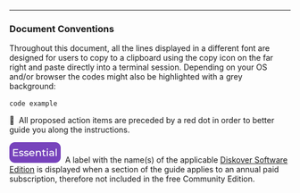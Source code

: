 ___
### Document Conventions

Throughout this document, all the lines displayed in a different font are designed for users to copy to a clipboard using the copy icon on the far right and paste directly into a terminal session. Depending on your OS and/or browser the codes might also be highlighted with a grey background:

```
code example
```

🔴 &nbsp;All proposed action items are preceded by a red dot in order to better guide you along the instructions.

![Image: Essential Edition Label](images/button_edition_essential.png)&nbsp; A label with the name(s) of the applicable [Diskover Software Edition](https://www.diskoverdata.com/solutions/) is displayed when a section of the guide applies to an annual paid subscription, therefore not included in the free Community Edition.
